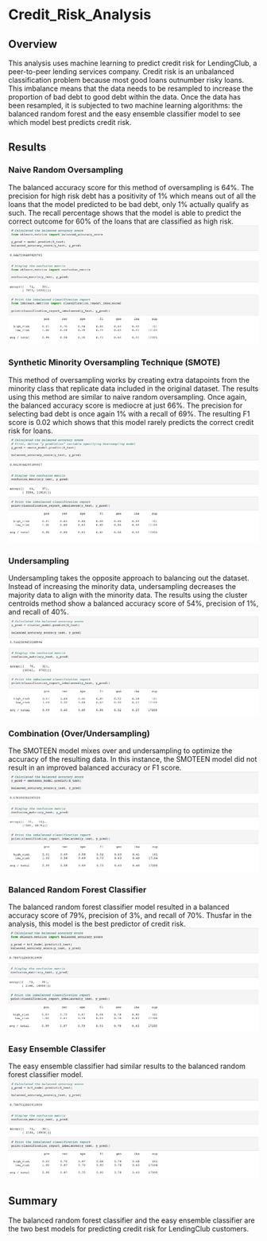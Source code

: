 # Credit_Risk_Analysis

## Overview
This analysis uses machine learning to predict credit risk for LendingClub, a peer-to-peer lending services company. Credit risk is an unbalanced classification problem because most good loans outnumber risky loans. This imbalance means that the data needs to be resampled to increase the proportion of bad debt to good debt within the data. Once the data has been resampled, it is subjected to two machine learning algorithms: the balanced random forest and the easy ensemble classifier model to see which model best predicts credit risk.

## Results
### Naive Random Oversampling
The balanced accuracy score for this method of oversampling is 64%. The precision for high risk debt has a positivity of 1% which means out of all the loans that the model predicted to be bad debt, only 1% actually qualify as such. The recall percentage shows that the model is able to predict the correct outcome for 60% of the loans that are classified as high risk.
![naive_random_oversampling.png](https://github.com/skyeryser/Credit_Risk_Analysis/blob/main/Pictures/naive_random_oversampling.png)

###  Synthetic Minority Oversampling Technique (SMOTE)
This method of oversampling works by creating extra datapoints from the minority class that replicate data included in the original dataset. The results using this method are similar to naive random oversampling. Once again, the balanced accuracy score is mediocre at just 66%. The precision for selecting bad debt is once again 1% with a recall of 69%.  The resulting F1 score is 0.02 which shows that this model rarely predicts the correct credit risk for loans.
![smote_oversampling.png](https://github.com/skyeryser/Credit_Risk_Analysis/blob/main/Pictures/smote_oversampling.png)

### Undersampling
Undersampling takes the opposite approach to balancing out the dataset. Instead of increasing the minority data, undersampling decreases the majority data to align with the minority data. The results using the cluster centroids method show a balanced accuracy score of 54%, precision of 1%, and recall of 40%. 
![cluster_centroids_undersampling.png](https://github.com/skyeryser/Credit_Risk_Analysis/blob/main/Pictures/cluster_centroids_undersampling.png)

### Combination (Over/Undersampling)
The SMOTEEN model mixes over and undersampling to optimize the accuracy of the resulting data. In this instance, the SMOTEEN model did not result in an improved balanced accuracy or F1 score.
![smoteen.png](https://github.com/skyeryser/Credit_Risk_Analysis/blob/main/Pictures/smoteen.png)

### Balanced Random Forest Classifier
The balanced random forest classifier model resulted in a balanced accuracy score of 79%, precision of 3%, and recall of 70%. Thusfar in the analysis, this model is the best predictor of credit risk. 
![random_forest.png](https://github.com/skyeryser/Credit_Risk_Analysis/blob/main/Pictures/random_forest.png)

### Easy Ensemble Classifer
The easy ensemble classifier had similar results to the balanced random forest classifier model.
![easy_ensemble.png](https://github.com/skyeryser/Credit_Risk_Analysis/blob/main/Pictures/easy_ensemble.png)

## Summary
The balanced random forest classifier and the easy ensemble classifier are the two best models for predicting credit risk for LendingClub customers.
